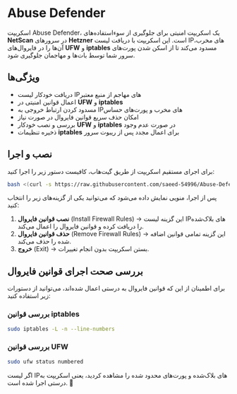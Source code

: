 # Abuse Defender

اسکریپت Abuse Defender،
یک اسکریپت امنیتی برای جلوگیری از سوءاستفاده‌های **NetScan** در سرورهای **Hetzner** است. این اسکریپت با دریافت لیست IPهای مخرب، آن‌ها را در فایروال‌های **UFW** و **iptables** مسدود می‌کند تا از اسکن شدن پورت‌های سرور شما توسط بات‌ها و مهاجمان جلوگیری شود.

## ویژگی‌ها
- دریافت خودکار لیست IPهای مهاجم از منبع معتبر
- اعمال قوانین امنیتی در **UFW** و **iptables**
- مسدود کردن ارتباط خروجی به IPهای مخرب و پورت‌های حساس
- امکان حذف سریع قوانین فایروال در صورت نیاز
- بررسی و نصب خودکار **UFW** و **iptables** در صورت عدم وجود
- ذخیره تنظیمات **iptables** برای اعمال مجدد پس از ریبوت سرور

## نصب و اجرا

برای اجرای مستقیم اسکریپت از طریق گیت‌هاب، کافیست دستور زیر را اجرا کنید:

```bash
bash <(curl -s https://raw.githubusercontent.com/saeed-54996/Abuse-Defender/main/abuse-defender.sh)
```

پس از اجرا، منویی نمایش داده می‌شود که می‌توانید یکی از گزینه‌های زیر را انتخاب کنید:

1. **نصب قوانین فایروال** (Install Firewall Rules) → این گزینه لیست IPهای بلاک‌شده را دریافت کرده و قوانین فایروال را اعمال می‌کند.
2. **حذف قوانین فایروال** (Remove Firewall Rules) → این گزینه تمامی قوانین اضافه شده را حذف می‌کند.
3. **خروج** (Exit) → بستن اسکریپت بدون انجام تغییرات.

## بررسی صحت اجرای قوانین فایروال

برای اطمینان از این که قوانین فایروال به درستی اعمال شده‌اند، می‌توانید از دستورات زیر استفاده کنید:

### بررسی قوانین **iptables**
```bash
sudo iptables -L -n --line-numbers
```

### بررسی قوانین **UFW**
```bash
sudo ufw status numbered
```

اگر لیست IPهای بلاک‌شده و پورت‌های محدود شده را مشاهده کردید، یعنی اسکریپت به درستی اجرا شده است. 🚀